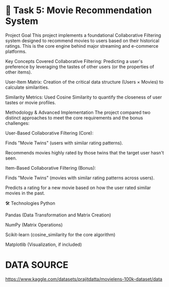 # 🍿 Task 5: Movie Recommendation System
Project Goal
This project implements a foundational Collaborative Filtering system designed to recommend movies to users based on their historical ratings. This is the core engine behind major streaming and e-commerce platforms.

Key Concepts Covered
Collaborative Filtering: Predicting a user's preference by leveraging the tastes of other users (or the properties of other items).

User-Item Matrix: Creation of the critical data structure (Users × Movies) to calculate similarities.

Similarity Metrics: Used Cosine Similarity to quantify the closeness of user tastes or movie profiles.

Methodology & Advanced Implementation
The project compared two distinct approaches to meet the core requirements and the bonus challenges:

User-Based Collaborative Filtering (Core):

Finds "Movie Twins" (users with similar rating patterns).

Recommends movies highly rated by those twins that the target user hasn't seen.

Item-Based Collaborative Filtering (Bonus):

Finds "Movie Twins" (movies with similar rating patterns across users).

Predicts a rating for a new movie based on how the user rated similar movies in the past.

🛠️ Technologies
Python

Pandas (Data Transformation and Matrix Creation)

NumPy (Matrix Operations)

Scikit-learn (cosine_similarity for the core algorithm)

Matplotlib (Visualization, if included)

# DATA SOURCE

https://www.kaggle.com/datasets/prajitdatta/movielens-100k-dataset/data
